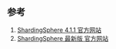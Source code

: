 ## 参考
1. [ShardingSphere 4.1.1 官方网站](https://shardingsphere.apache.org/document/legacy/4.x/document/cn/overview/)
2. [ShardingSphere 最新版 官方网站](https://shardingsphere.apache.org/index_zh.html)